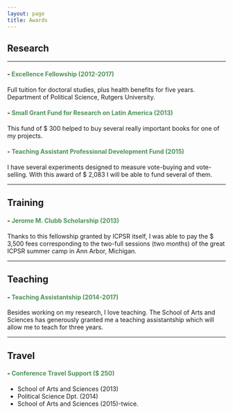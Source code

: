 ```yaml
---
layout: page
title: Awards
---
```


## Research

---


#### - <span style="color:#4E9258">Excellence Fellowship (2012-2017)</span>
Full tuition for doctoral studies, plus health benefits for five years. Department of Political Science, Rutgers University.

#### - <span style="color:#4E9258">Small Grant Fund for Research on Latin America (2013)</span>
This fund of $ 300 helped to buy several really important books for one of my projects.

#### - <span style="color:#4E9258">Teaching Assistant Professional Development Fund (2015)</span>
I have several experiments designed to measure vote-buying and vote-selling. With this award of $ 2,083 I will be able to fund several of them.

---


## Training

#### - <span style="color:#4E9258">Jerome M. Clubb Scholarship (2013)</span>
Thanks to this fellowship granted by ICPSR itself, I was able to pay the $ 3,500 fees corresponding to the two-full sessions (two months) of the great ICPSR summer camp in Ann Arbor, Michigan. 

---


## Teaching

#### - <span style="color:#4E9258">Teaching Assistantship (2014-2017)</span>
Besides working on my research, I love teaching. The School of Arts and Sciences has generously granted me a teaching assistantship which will allow me to teach for three years.

---


## Travel

#### - <span style="color:#4E9258">Conference Travel Support ($ 250)</span>
- School of Arts and Sciences (2013)
- Political Science Dpt. (2014)
- School of Arts and Sciences (2015)-twice.

